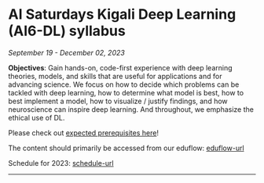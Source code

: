 # AI Saturdays Kigali Deep Learning (AI6-DL) syllabus

_September 19 - December 02, 2023_

**Objectives**: Gain hands-on, code-first experience with deep learning theories, models, and skills that are useful for applications and for advancing science. We focus on how to decide which problems can be tackled with deep learning, how to determine what model is best, how to best implement a model, how to visualize / justify findings, and how neuroscience can inspire deep learning. And throughout, we emphasize the ethical use of DL.

Please check out [expected prerequisites here][precourse-url]!

The content should primarily be accessed from our eduflow: [eduflow-url]

Schedule for 2023: [schedule-url]

---

<!-- MARKDOWN LINKS & IMAGES -->
<!-- https://www.markdownguide.org/basic-syntax/#reference-style-links -->

[precourse-url]: https://www.python.org/
[eduflow-url]: https://saturdays.eduflow.com/courses/e05395ed-7746-482b-ab17-fb265f2a2057/flows/41ebdb78-aa4d-43fb-8d99-36167e7706aa
[schedule-url]: https://www.python.org/
